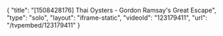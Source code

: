 {
    "title": "[1508428176] Thai Oysters - Gordon Ramsay's Great Escape",
    "type": "solo",
    "layout": "iframe-static",
    "videoId": "123179411",
    "url": "\/tvpembed\/123179411"
}